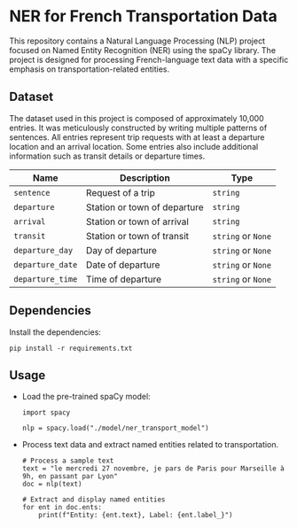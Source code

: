 # NER for French Transportation Data

This repository contains a Natural Language Processing (NLP) project focused on Named Entity Recognition (NER) using the spaCy library. The project is designed for processing French-language text data with a specific emphasis on transportation-related entities.

## Dataset

The dataset used in this project is composed of approximately 10,000 entries. It was meticulously constructed by writing multiple patterns of sentences. All entries represent trip requests with at least a departure location and an arrival location. Some entries also include additional information such as transit details or departure times.

| Name             | Description                  | Type               |
|------------------|------------------------------| ------------------ |
| `sentence`       | Request of a trip            | `string`           |
| `departure`      | Station or town of departure | `string`           |
| `arrival`        | Station or town of arrival   | `string`           |
| `transit`        | Station or town of transit   | `string` or `None` |
| `departure_day`  | Day of departure             | `string` or `None` |
| `departure_date` | Date of departure            | `string` or `None` |
| `departure_time` | Time of departure            | `string` or `None` |

## Dependencies
Install the dependencies:
```
pip install -r requirements.txt
```

## Usage
- Load the pre-trained spaCy model:
    ```
    import spacy
  
    nlp = spacy.load("./model/ner_transport_model")
    ```
- Process text data and extract named entities related to transportation.
  ```
  # Process a sample text
  text = "le mercredi 27 novembre, je pars de Paris pour Marseille à 9h, en passant par Lyon"
  doc = nlp(text)

  # Extract and display named entities
  for ent in doc.ents:
      print(f"Entity: {ent.text}, Label: {ent.label_}")
  ```